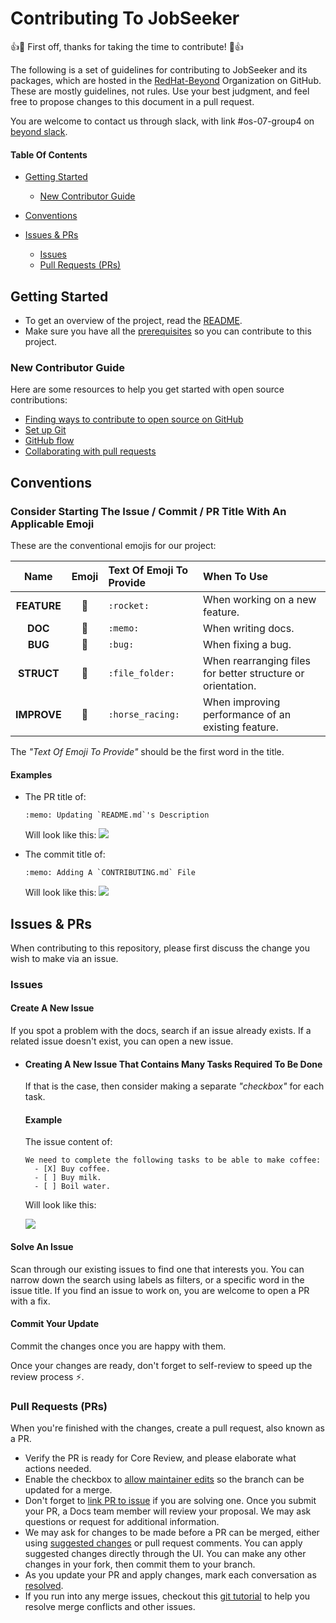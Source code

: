 # Contributing To JobSeeker

:+1::tada: First off, thanks for taking the time to contribute! :tada::+1:

The following is a set of guidelines for contributing to JobSeeker and its packages, which are hosted in the [RedHat-Beyond](https://github.com/redhat-beyond) Organization on GitHub. These are mostly guidelines, not rules. Use your best judgment, and feel free to propose changes to this document in a pull request.

You are welcome to contact us through slack, with link #os-07-group4 on [beyond slack](redhat-beyond.slack.com).

#### Table Of Contents

- [Getting Started](#Getting-Started)
    - [New Contributor Guide](#New-Contributor-Guide)

- [Conventions](#Conventions)

- [Issues & PRs](#Issues--PRs)
    - [Issues](#Issues)
    - [Pull Requests (PRs)](#Pull-Requests-PRs)
 
## Getting Started

- To get an overview of the project, read the [README](README.md).
- Make sure you have all the [prerequisites](README.md#prerequisites) so you can contribute to this project.

### New Contributor Guide

Here are some resources to help you get started with open source contributions:

- [Finding ways to contribute to open source on GitHub](https://docs.github.com/en/get-started/exploring-projects-on-github/finding-ways-to-contribute-to-open-source-on-github)
- [Set up Git](https://docs.github.com/en/get-started/quickstart/set-up-git)
- [GitHub flow](https://docs.github.com/en/get-started/quickstart/github-flow)
- [Collaborating with pull requests](https://docs.github.com/en/github/collaborating-with-pull-requests)

## Conventions

### Consider Starting The **Issue / Commit / PR Title** With An Applicable **Emoji**

These are the conventional emojis for our project:

Name|Emoji|Text Of Emoji To Provide|When To Use|
|:---:|:---:|:---|:---|
**FEATURE**|:rocket:|`:rocket:`|When working on a new feature.
**DOC**|:memo:|`:memo:`|When writing docs.
**BUG**|:bug:|`:bug:`|When fixing a bug.
**STRUCT**|:file_folder:|`:file_folder:`|When rearranging files for better structure or orientation.
**IMPROVE**|:horse_racing:|`:horse_racing:`|When improving performance of an existing feature.

The *"Text Of Emoji To Provide"* should be the first word in the title.

#### Examples

- The PR title of:
    ```
    :memo: Updating `README.md`'s Description
    ```
    Will look like this:
    ![](https://i.imgur.com/pNGetUm.png)

- The commit title of:
    ```
    :memo: Adding A `CONTRIBUTING.md` File
    ```
    Will look like this:
    ![](https://i.imgur.com/DfOnEPK.png)

## Issues & PRs

When contributing to this repository, please first discuss the change you wish to make via an issue.

### Issues

#### Create A New Issue
If you spot a problem with the docs, search if an issue already exists. If a related issue doesn't exist, you can open a new issue.

- #### Creating A New **Issue** That Contains **Many Tasks** Required To Be Done
  If that is the case, then consider making a separate *"checkbox"* for each task.

    #### Example
    The issue content of:
    ```
    We need to complete the following tasks to be able to make coffee:
      - [X] Buy coffee.
      - [ ] Buy milk.
      - [ ] Boil water.
    ```
    Will look like this:

    ![](https://i.imgur.com/zr3acoh.png)

#### Solve An Issue
Scan through our existing issues to find one that interests you. You can narrow down the search using labels as filters, or a specific word in the issue title. If you find an issue to work on, you are welcome to open a PR with a fix.


#### Commit Your Update

Commit the changes once you are happy with them.

Once your changes are ready, don't forget to self-review to speed up the review process :zap:.

### Pull Requests (PRs)

When you're finished with the changes, create a pull request, also known as a PR.

- Verify the PR is ready for Core Review, and please elaborate what actions needed.
- Enable the checkbox to [allow maintainer edits](https://docs.github.com/en/github/collaborating-with-issues-and-pull-requests/allowing-changes-to-a-pull-request-branch-created-from-a-fork) so the branch can be updated for a merge.
- Don't forget to [link PR to issue](https://docs.github.com/en/issues/tracking-your-work-with-issues/linking-a-pull-request-to-an-issue) if you are solving one.
Once you submit your PR, a Docs team member will review your proposal. We may ask questions or request for additional information.
- We may ask for changes to be made before a PR can be merged, either using [suggested changes](https://docs.github.com/en/github/collaborating-with-issues-and-pull-requests/incorporating-feedback-in-your-pull-request) or pull request comments. You can apply suggested changes directly through the UI. You can make any other changes in your fork, then commit them to your branch.
- As you update your PR and apply changes, mark each conversation as [resolved](https://docs.github.com/en/github/collaborating-with-issues-and-pull-requests/commenting-on-a-pull-request#resolving-conversations).
- If you run into any merge issues, checkout this [git tutorial](https://lab.github.com/githubtraining/managing-merge-conflicts) to help you resolve merge conflicts and other issues.
